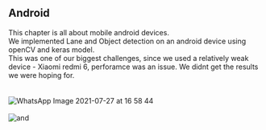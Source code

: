## Android
This chapter is all about mobile android devices. <br />
We implemented Lane and Object detection on an android device using openCV and keras model. <br />
This was one of our biggest challenges, since we used a relatively weak device - Xiaomi redmi 6, perforamce was an issue.
We didnt get the results we were hoping for.
<br />
<br />
<br />
![WhatsApp Image 2021-07-27 at 16 58 44](https://user-images.githubusercontent.com/57047863/127181622-f8b8c7f6-c631-403e-9afb-b5b24c8006ca.jpeg)
<br />
<br />
![and](https://user-images.githubusercontent.com/57401083/119976823-f6795800-bfb7-11eb-86a8-c368b57ae523.gif)
